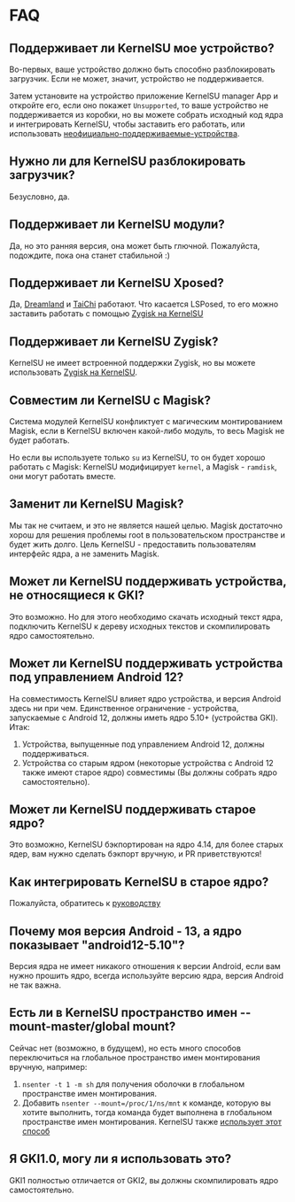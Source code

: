 # FAQ

## Поддерживает ли KernelSU мое устройство?

Во-первых, ваше устройство должно быть способно разблокировать загрузчик. Если не может, значит, устройство не поддерживается.

Затем установите на устройство приложение KernelSU manager App и откройте его, если оно покажет `Unsupported`, то ваше устройство не поддерживается из коробки, но вы можете собрать исходный код ядра и интегрировать KernelSU, чтобы заставить его работать, или использовать [неофициально-поддерживаемые-устройства](unofficially-support-devices).

## Нужно ли для KernelSU разблокировать загрузчик?

Безусловно, да.

## Поддерживает ли KernelSU модули?

Да, но это ранняя версия, она может быть глючной. Пожалуйста, подождите, пока она станет стабильной :)

## Поддерживает ли KernelSU Xposed?

Да, [Dreamland](https://github.com/canyie/Dreamland) и [TaiChi](https://taichi.cool) работают. Что касается LSPosed, то его можно заставить работать с помощью [Zygisk на KernelSU](https://github.com/Dr-TSNG/ZygiskNext)

## Поддерживает ли KernelSU Zygisk?

KernelSU не имеет встроенной поддержки Zygisk, но вы можете использовать [Zygisk на KernelSU](https://github.com/Dr-TSNG/ZygiskNext).

## Совместим ли KernelSU с Magisk?

Система модулей KernelSU конфликтует с магическим монтированием Magisk, если в KernelSU включен какой-либо модуль, то весь Magisk не будет работать.

Но если вы используете только `su` из KernelSU, то он будет хорошо работать с Magisk: KernelSU модифицирует `kernel`, а Magisk - `ramdisk`, они могут работать вместе.

## Заменит ли KernelSU Magisk?

Мы так не считаем, и это не является нашей целью. Magisk достаточно хорош для решения проблемы root в пользовательском пространстве и будет жить долго. Цель KernelSU - предоставить пользователям интерфейс ядра, а не заменить Magisk.

## Может ли KernelSU поддерживать устройства, не относящиеся к GKI?

Это возможно. Но для этого необходимо скачать исходный текст ядра, подключить KernelSU к дереву исходных текстов и скомпилировать ядро самостоятельно.

## Может ли KernelSU поддерживать устройства под управлением Android 12?

На совместимость KernelSU влияет ядро устройства, и версия Android здесь ни при чем. Единственное ограничение - устройства, запускаемые с Android 12, должны иметь ядро 5.10+ (устройства GKI). Итак:

1. Устройства, выпущенные под управлением Android 12, должны поддерживаться.
2. Устройства со старым ядром (некоторые устройства с Android 12 также имеют старое ядро) совместимы (Вы должны собрать ядро самостоятельно).

## Может ли KernelSU поддерживать старое ядро?

Это возможно, KernelSU бэкпортирован на ядро 4.14, для более старых ядер, вам нужно сделать бэкпорт вручную, и PR приветствуются!

## Как интегрировать KernelSU в старое ядро?

Пожалуйста, обратитесь к [руководству](how-to-integrate-for-non-gki)

## Почему моя версия Android - 13, а ядро показывает "android12-5.10"?

Версия ядра не имеет никакого отношения к версии Android, если вам нужно прошить ядро, всегда используйте версию ядра, версия Android не так важна.

## Есть ли в KernelSU пространство имен --mount-master/global mount?

Сейчас нет (возможно, в будущем), но есть много способов переключиться на глобальное пространство имен монтирования вручную, например:

1. `nsenter -t 1 -m sh` для получения оболочки в глобальном пространстве имен монтирования.
2. Добавить `nsenter --mount=/proc/1/ns/mnt` к команде, которую вы хотите выполнить, тогда команда будет выполнена в глобальном пространстве имен монтирования. KernelSU также [использует этот способ](https://github.com/tiann/KernelSU/blob/77056a710073d7a5f7ee38f9e77c9fd0b3256576/manager/app/src/main/java/me/wishu/kernelsu/ui/util/KsuCli.kt#L115)

## Я GKI1.0, могу ли я использовать это?

GKI1 полностью отличается от GKI2, вы должны скомпилировать ядро самостоятельно.
